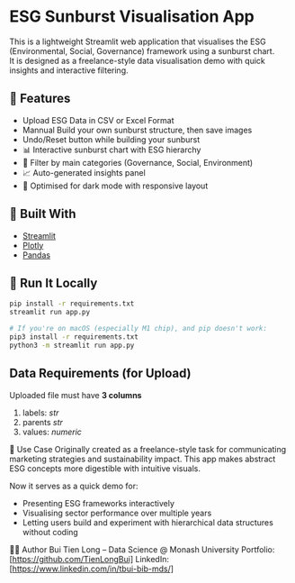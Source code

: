 # ESG Sunburst Visualisation App

This is a lightweight Streamlit web application that visualises the ESG (Environmental, Social, Governance) framework using a sunburst chart.  
It is designed as a freelance-style data visualisation demo with quick insights and interactive filtering.

## 📌 Features
- Upload ESG Data in CSV or Excel Format
- Mannual Build your own sunburst structure, then save images
- Undo/Reset button while building your sunburst
- 📊 Interactive sunburst chart with ESG hierarchy
- 🎯 Filter by main categories (Governance, Social, Environment)
- 📈 Auto-generated insights panel
- 🌙 Optimised for dark mode with responsive layout

## 🧪 Built With
- [Streamlit](https://streamlit.io/)
- [Plotly](https://plotly.com/)
- [Pandas](https://pandas.pydata.org/)

## 🚀 Run It Locally
```bash
pip install -r requirements.txt
streamlit run app.py

# If you're on macOS (especially M1 chip), and pip doesn't work:
pip3 install -r requirements.txt
python3 -m streamlit run app.py
```

## Data Requirements (for Upload)
Uploaded file must have **3 columns**
1. labels: *str*
2. parents *str*
3. values: *numeric*

🧠 Use Case
Originally created as a freelance-style task for communicating marketing strategies and sustainability impact. This app makes abstract ESG concepts more digestible with intuitive visuals.

Now it serves as a quick demo for:

- Presenting ESG frameworks interactively
- Visualising sector performance over multiple years
- Letting users build and experiment with hierarchical data structures without coding

🧑‍💻 Author
Bui Tien Long – Data Science @ Monash University
Portfolio: [https://github.com/TienLongBui]
LinkedIn: [https://www.linkedin.com/in/tbui-bib-mds/]

